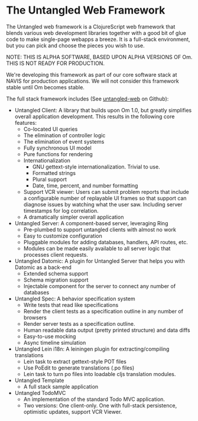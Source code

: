 # The Untangled Web Framework

The Untangled web framework is a ClojureScript web framework that blends various web development libraries together
with a good bit of glue code to make single-page webapps a breeze. It is a full-stack environment, but you can
pick and choose the pieces you wish to use.

NOTE: THIS IS ALPHA SOFTWARE, BASED UPON ALPHA VERSIONS OF Om. THIS IS NOT READY FOR PRODUCTION.

We're developing this framework as part of our core software stack at NAVIS for production applications. 
We will not consider this framework stable until Om becomes stable.

The full stack framework includes (See [untangled-web](https://github.com/untangled-web) on Github):

- Untangled Client: A library that builds upon Om 1.0, but greatly simplifies overall application development. 
This results in the following core features:
    - Co-located UI queries
    - The elimination of controller logic
    - The elimination of event systems
    - Fully synchronous UI model
    - Pure functions for rendering
    - Internationalization
        - GNU gettext-style internationalization. Trivial to use.
        - Formatted strings
        - Plural support
        - Date, time, percent, and number formatting
    - Support VCR viewer: Users can submit problem reports that include a configurable number of replayable UI frames so
that support can diagnose issues by watching what the user saw. Including server timestamps for log correlation.
    - A dramatically simpler overall application
- Untangled Server: A component-based server, leveraging Ring
    - Pre-plumbed to support untangled clients with almost no work
    - Easy to customize configuration
    - Pluggable modules for adding databases, handlers, API routes, etc.
    - Modules can be made easily available to all server logic that processes client requests.
- Untangled Datomic: A plugin for Untangled Server that helps you with Datomic as a back-end
    - Extended schema support
    - Schema migration support
    - Injectable component for the server to connect any number of databases
- Untangled Spec: A behavior specification system
    - Write tests that read like specifications
    - Render the client tests as a specification outline in any number of browsers
    - Render server tests as a specification outline.
    - Human readable data output (pretty printed structure) and data diffs
    - Easy-to-use mocking
    - Async timeline simulation
- Untangled Lein i18n: A leiningen plugin for extracting/compiling translations
    - Lein task to extract gettext-style POT files
    - Use PoEdit to generate translations (.po files)
    - Lein task to turn po files into loadable cljs translation modules.
- Untangled Template 
    - A full stack sample application
- Untangled TodoMVC
    - An implementation of the standard Todo MVC application. 
    - Two versions: One client-only. One with full-stack persistence, optimistic updates, support VCR Viewer.
